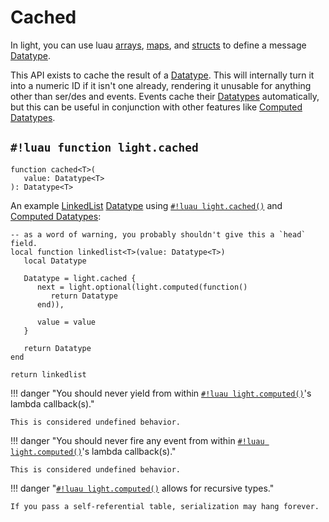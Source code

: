 # Cached

In light, you can use luau [arrays](./tables/arr.md), [maps](./tables/map.md), and [structs](./tables/struct.md)
to define a message [Datatype](../index.md).

This API exists to cache the result of a [Datatype](../index.md). This will internally turn it into a numeric ID if it
isn't one already, rendering it unusable for anything other than ser/des and events. Events cache their
[Datatypes](../index.md) automatically, but this can be useful in conjunction with other features like
[Computed Datatypes](./computed.md).

## `#!luau function light.cached`

```luau title='<!-- client --> <!-- server --> <!-- shared --> <!-- sync -->'
function cached<T>(
   value: Datatype<T>
): Datatype<T>
```

An example
<a href="https://en.wikipedia.org/wiki/Linked_list" target="_blank">LinkedList</a> [Datatype](../index.md)
using [`#!luau light.cached()`](./cached.md) and [Computed Datatypes](./computed.md):

```luau title="linked_list.luau"
-- as a word of warning, you probably shouldn't give this a `head` field.
local function linkedlist<T>(value: Datatype<T>)
   local Datatype

   Datatype = light.cached {
      next = light.optional(light.computed(function()
         return Datatype
      end)),
      
      value = value
   }

   return Datatype
end

return linkedlist
```

!!! danger "You should never yield from within [`#!luau light.computed()`](./computed.md)'s lambda callback(s)."

    This is considered undefined behavior.

!!! danger "You should never fire any event from within [`#!luau light.computed()`](./computed.md)'s lambda callback(s)."

    This is considered undefined behavior.

!!! danger "[`#!luau light.computed()`](./computed.md) allows for recursive types."

    If you pass a self-referential table, serialization may hang forever.
